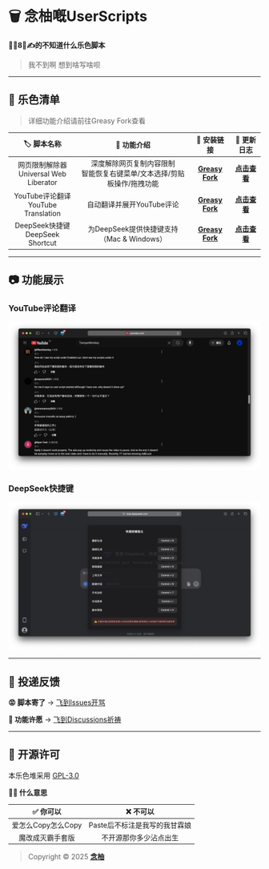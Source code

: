 # 🗑️ 念柚嘅UserScripts

**🦐🐔8⃣️✍️的不知道什么乐色脚本**

> 我不到啊 想到啥写啥呗

---

## 💩 乐色清单
> 详细功能介绍请前往Greasy Fork查看

| 🏷️ 脚本名称 | 🔧 功能介绍 | 🔗 安装链接 | 📄 更新日志 |
| :-: | :-: | :-: | :-: |
| 网页限制解除器 <Br> Universal Web Liberator | 深度解除网页复制内容限制 <Br> 智能恢复右键菜单/文本选择/剪贴板操作/拖拽功能 | [**Greasy Fork**](https://greasyfork.org/scripts/532010) | [**点击查看**](https://greasyfork.org/scripts/532010/versions?show_all_versions=1) |
| YouTube评论翻译 <Br> YouTube Translation | 自动翻译并展开YouTube评论 | [**Greasy Fork**](https://greasyfork.org/scripts/532018) | [**点击查看**](https://greasyfork.org/scripts/532018/versions?show_all_versions=1) |
| DeepSeek快捷键 <Br> DeepSeek Shortcut | 为DeepSeek提供快捷键支持（Mac & Windows） | [**Greasy Fork**](https://greasyfork.org/scripts/532221) | [**点击查看**](https://greasyfork.org/scripts/532221/versions?show_all_versions=1) |

---

## 📷 功能展示

### YouTube评论翻译
![YouTubeTranslationFeature](https://github.com/MiPoNianYou/UserScripts/blob/main/Images/YouTubeTranslationFeature.png?raw=true "YouTubeTranslationFeature")

### DeepSeek快捷键
![DeepSeekShortcutFeature](https://github.com/MiPoNianYou/UserScripts/blob/e9e0f178ccc8e55964e2c9cb6ecf6b0509a2e194/Images/DeepSeekShortcutFeature.png?raw=true "DeepSeekShortcutFeature")

---

## 📮 投递反馈

**😡 脚本寄了** → [飞到Issues开骂](https://github.com/MiPoNianYou/UserScripts/issues)

**🌠 功能许愿** → [飞到Discussions祈祷](https://github.com/MiPoNianYou/UserScripts/discussions)

---

## 📜 开源许可

本乐色堆采用 [GPL-3.0](https://github.com/MiPoNianYou/UserScripts/blob/main/LICENSE)

**🙋🏻 什么意思**

| ✅ 你可以 | ❌ 不可以 |
| :-: | :-: |
| 爱怎么Copy怎么Copy | Paste后不标注是我写的我甘霖娘 |
| 魔改成灭霸手套版 | 不开源那你多少沾点出生 |

> Copyright © 2025 [**念柚**](https://github.com/MiPoNianYou)
